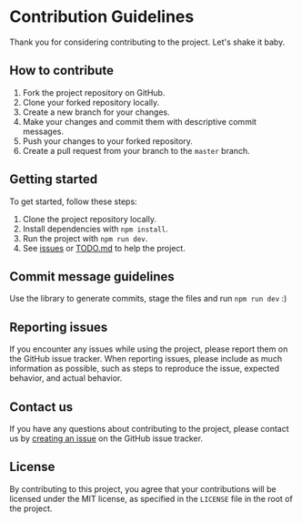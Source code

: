 # Contribution Guidelines

Thank you for considering contributing to the project. Let's shake it baby.

## How to contribute

1. Fork the project repository on GitHub.
2. Clone your forked repository locally.
3. Create a new branch for your changes.
4. Make your changes and commit them with descriptive commit messages.
5. Push your changes to your forked repository.
6. Create a pull request from your branch to the `master` branch.

## Getting started

To get started, follow these steps:

1. Clone the project repository locally.
2. Install dependencies with `npm install`.
3. Run the project with `npm run dev`.
4. See [issues](https://github.com/di-sukharev/open-commit/issues) or [TODO.md](../TODO.md) to help the project.

## Commit message guidelines

Use the library to generate commits, stage the files and run `npm run dev` :)

## Reporting issues

If you encounter any issues while using the project, please report them on the GitHub issue tracker. When reporting issues, please include as much information as possible, such as steps to reproduce the issue, expected behavior, and actual behavior.

## Contact us

If you have any questions about contributing to the project, please contact us by [creating an issue](https://github.com/di-sukharev/open-commit/issues) on the GitHub issue tracker.

## License

By contributing to this project, you agree that your contributions will be licensed under the MIT license, as specified in the `LICENSE` file in the root of the project.
